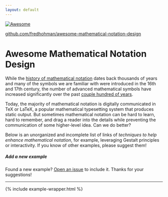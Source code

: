 ```yaml
---
layout: default
---
```


[![Awesome](https://awesome.re/badge.svg)](https://awesome.re)

<p><a class="intro-link" href="https://github.com/fredhohman/awesome-mathematical-notation-design">github.com/fredhohman/awesome-mathematical-notation-design</a></p>

# Awesome Mathematical Notation Design

While the [history of mathematical notation][history] dates back thousands of years and many of the symbols we are familiar with were introduced in the 16th and 17th century, the number of advanced mathematical symbols have increased significantly over the past [couple hundred of years](symbolic-stage).

Today, the majority of mathematical notation is digitally communicated in TeX or LaTeX, a popular mathematical typesetting system that produces static output.
But sometimes mathematical notation can be hard to learn, hard to remember, and drag a reader into the details while preventing the communication of some higher-level idea. Can we do better?

Below is an unorganized and incomplete list of links of *techniques to help enhance mathematical notation*, for example, leveraging Gestalt principles or interactivity. If you know of other examples, please suggest them!


##### Add a new example

Found a new example? [Open an issue][new-issue] to include it. Thanks for your suggestions!

***

{% include example-wrapper.html %}

[history]: https://en.wikipedia.org/wiki/History_of_mathematical_notation
[symbolic-stage]: https://en.wikipedia.org/wiki/History_of_mathematical_notation#Symbolic_stage
[github]: https://github.com/fredhohman/awesome-mathematical-notation-design
[new-issue]: https://github.com/fredhohman/awesome-mathematical-notation-design/issues/new
